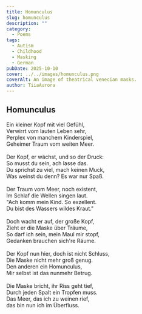 ```yaml
---
title: Homunculus
slug: homunculus
description: ""
category:
  - Poems
tags:
  - Autism
  - Childhood
  - Masking
  - German
pubDate: 2025-10-10
cover: ../../images/homunculus.png
coverAlt: An image of theatrical venecian masks. 
author: TiiaAurora
---
```


## Homunculus

Ein kleiner Kopf mit viel Gefühl,<br>
Verwirrt vom lauten Leben sehr,<br>
Perplex von manchem Kinderspiel,<br>
Geheimer Traum vom weiten Meer.<br>
<br>
Der Kopf, er wächst, und so der Druck:<br>
So musst du sein, ach lasse das.<br>
Du sprichst zu viel, mach keinen Muck,<br>
Was weinst du denn? Es war nur Spaß.<br>
<br>
Der Traum vom Meer, noch existent,<br>
Im Schlaf die Wellen singen laut.<br>
"Ach komm mein Kind. So exzellent.<br>
Du bist des Wassers wildes Kraut."<br>
<br>
Doch wacht er auf, der große Kopf,<br>
Zieht er die Maske über Träume,<br>
So darf ich sein, mein Maul mir stopf,<br>
Gedanken brauchen sich're Räume.<br>
<br>
Der Kopf nun hier, doch ist nicht Schluss,<br>
Die Maske nicht mehr groß genug.<br>
Den anderen ein Homunculus,<br>
Mir selbst ist das nunmehr Betrug.<br>
<br>
Die Maske bricht, ihr Riss geht tief,<br>
Durch jeden Spalt ein Tropfen muss.<br>
Das Meer, das ich zu weinen rief,<br>
das bin nun ich im Überfluss.<br>
<br><br>
